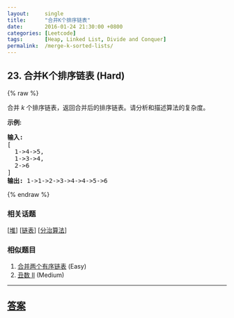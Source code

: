 ```yaml
---
layout:     single
title:      "合并K个排序链表"
date:       2016-01-24 21:30:00 +0800
categories: [Leetcode]
tags:       [Heap, Linked List, Divide and Conquer]
permalink:  /merge-k-sorted-lists/
---
```


## 23. 合并K个排序链表 (Hard)

{% raw %}

<p>合并&nbsp;<em>k&nbsp;</em>个排序链表，返回合并后的排序链表。请分析和描述算法的复杂度。</p>

<p><strong>示例:</strong></p>

<pre><strong>输入:</strong>
[
&nbsp; 1-&gt;4-&gt;5,
&nbsp; 1-&gt;3-&gt;4,
&nbsp; 2-&gt;6
]
<strong>输出:</strong> 1-&gt;1-&gt;2-&gt;3-&gt;4-&gt;4-&gt;5-&gt;6</pre>

{% endraw %}

### 相关话题
  [[堆](https://github.com/openset/leetcode/tree/master/tag/heap/README.md)]
  [[链表](https://github.com/openset/leetcode/tree/master/tag/linked-list/README.md)]
  [[分治算法](https://github.com/openset/leetcode/tree/master/tag/divide-and-conquer/README.md)]

### 相似题目
  1. [合并两个有序链表](/merge-two-sorted-lists) (Easy)
  1. [丑数 II](/ugly-number-ii) (Medium)

---

## [答案](https://github.com/openset/leetcode/tree/master/problems/merge-k-sorted-lists)
